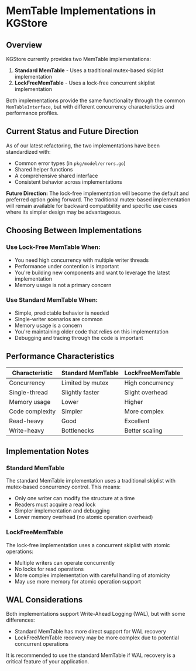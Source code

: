 # MemTable Implementations in KGStore

## Overview

KGStore currently provides two MemTable implementations:

1. **Standard MemTable** - Uses a traditional mutex-based skiplist implementation
2. **LockFreeMemTable** - Uses a lock-free concurrent skiplist implementation

Both implementations provide the same functionality through the common `MemTableInterface`, but with different concurrency characteristics and performance profiles.

## Current Status and Future Direction

As of our latest refactoring, the two implementations have been standardized with:
- Common error types (in `pkg/model/errors.go`)
- Shared helper functions
- A comprehensive shared interface
- Consistent behavior across implementations

**Future Direction:** The lock-free implementation will become the default and preferred option going forward. The traditional mutex-based implementation will remain available for backward compatibility and specific use cases where its simpler design may be advantageous.

## Choosing Between Implementations

### Use Lock-Free MemTable When:

- You need high concurrency with multiple writer threads
- Performance under contention is important
- You're building new components and want to leverage the latest implementation
- Memory usage is not a primary concern

### Use Standard MemTable When:

- Simple, predictable behavior is needed
- Single-writer scenarios are common
- Memory usage is a concern
- You're maintaining older code that relies on this implementation
- Debugging and tracing through the code is important

## Performance Characteristics

| Characteristic | Standard MemTable | LockFreeMemTable |
|----------------|------------------|------------------|
| Concurrency    | Limited by mutex | High concurrency |
| Single-thread  | Slightly faster  | Slight overhead  |
| Memory usage   | Lower           | Higher           |
| Code complexity| Simpler         | More complex     |
| Read-heavy     | Good            | Excellent        |
| Write-heavy    | Bottlenecks     | Better scaling   |

## Implementation Notes

### Standard MemTable

The standard MemTable implementation uses a traditional skiplist with mutex-based concurrency control. This means:

- Only one writer can modify the structure at a time
- Readers must acquire a read lock
- Simpler implementation and debugging
- Lower memory overhead (no atomic operation overhead)

### LockFreeMemTable

The lock-free implementation uses a concurrent skiplist with atomic operations:

- Multiple writers can operate concurrently
- No locks for read operations
- More complex implementation with careful handling of atomicity
- May use more memory for atomic operation support

## WAL Considerations

Both implementations support Write-Ahead Logging (WAL), but with some differences:

- Standard MemTable has more direct support for WAL recovery
- LockFreeMemTable recovery may be more complex due to potential concurrent operations

It is recommended to use the standard MemTable if WAL recovery is a critical feature of your application.
